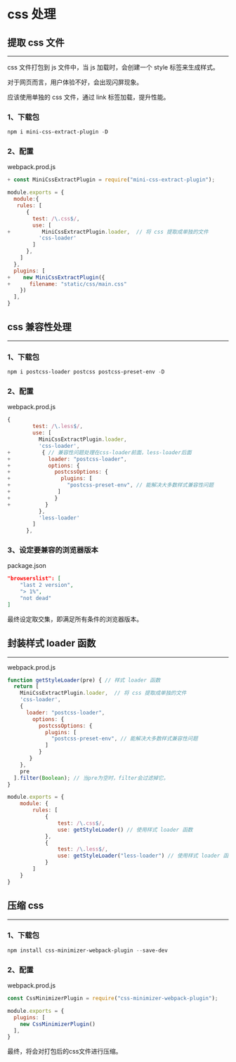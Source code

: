 # css 处理

## 提取 css 文件

---

css 文件打包到 js 文件中，当 js 加载时，会创建一个 style 标签来生成样式。

对于网页而言，用户体验不好，会出现闪屏现象。

应该使用单独的 css 文件，通过 link 标签加载，提升性能。

### 1、下载包

```powershell
npm i mini-css-extract-plugin -D
```

### 2、配置

webpack.prod.js

```js
+ const MiniCssExtractPlugin = require("mini-css-extract-plugin");

module.exports = {  
  module:{  
   rules: [
      {
        test: /\.css$/,
        use: [
+          MiniCssExtractPlugin.loader,  // 将 css 提取成单独的文件
          'css-loader'
        ]
      }, 
    ]
  },
  plugins: [
+    new MiniCssExtractPlugin({
+      filename: "static/css/main.css"
    })
  ],
}
```

## css 兼容性处理

---

### 1、下载包

```powershell
npm i postcss-loader postcss postcss-preset-env -D
```

### 2、配置

webpack.prod.js

```js
{
        test: /\.less$/,
        use: [
          MiniCssExtractPlugin.loader, 
          'css-loader',
+          { // 兼容性问题处理在css-loader前面，less-loader后面
+            loader: "postcss-loader",
+            options: {
+              postcssOptions: {
+                plugins: [
+                  "postcss-preset-env", // 能解决大多数样式兼容性问题
+               ]
+              }
+           }
          },
          'less-loader'
        ]
      },
```

### 3、设定要兼容的浏览器版本

package.json

```json
"browserslist": [
    "last 2 version",
    "> 1%",
    "not dead"
]
```

最终设定取交集，即满足所有条件的浏览器版本。

## 封装样式 loader 函数

---

webpack.prod.js

```js
function getStyleLoader(pre) { // 样式 loader 函数
  return [
    MiniCssExtractPlugin.loader,  // 将 css 提取成单独的文件
    'css-loader',
    {
      loader: "postcss-loader",
        options: {
          postcssOptions: {
            plugins: [
              "postcss-preset-env", // 能解决大多数样式兼容性问题
            ]
          }
       }
    },
    pre
  ].filter(Boolean); // 当pre为空时，filter会过滤掉它。
}

module.exports = {
    module: {
        rules: [
            {
                test: /\.css$/,
                use: getStyleLoader() // 使用样式 loader 函数
            },
            {
                test: /\.less$/,
                use: getStyleLoader("less-loader") // 使用样式 loader 函数
            }
        ]
    }
}
```

## 压缩 css

---

### 1、下载包

```powershell
npm install css-minimizer-webpack-plugin --save-dev
```

### 2、配置

webpack.prod.js

```js
const CssMinimizerPlugin = require("css-minimizer-webpack-plugin");

module.exports = {
  plugins: [
    new CssMinimizerPlugin()
  ],
}
```

最终，将会对打包后的css文件进行压缩。
